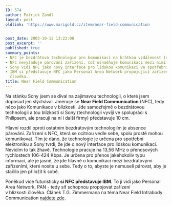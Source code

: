 ```yaml
---
ID: 574
author: Patrick Zandl
layout: post
oldlink: 'https://www.marigold.cz/item/near-field-communication

  '
post_date: 2003-10-12 13:22:00
post_excerpt: ''
published: true
summary_points:
- NFC je bezdrátová technologie pro komunikaci na krátkou vzdálenost (do 10 cm).
- NFC nevyžaduje párování zařízení, což usnadňuje komunikaci mezi nimi.
- Sony vidí NFC jako nový interface pro lidskou komunikaci ve spotřební elektronice.
- IBM si představuje NFC jako Personal Area Network propojující zařízení v blízkosti
  člověka.
title: Near Field Communication
---
```


<p>
Na stánku Sony jsem se díval na zajímavou technologii, o které jsem doposud jen slýchával. Jmenuje se <STRONG>Near Field Communication</STRONG> (NFC), tedy něco jako Komunikace v blízkosti. Jde samozřejmě o bezdrátovou technologii a tou blízkostí si Sony (technologii vyvíjí ve spolupráci s Philipsem, ale pracují na ní i další firmy) představuje 10 cm. </p>

<p>
Hlavní rozdíl oproti ostatním bezdrátovým technologiím je absence párování. Zařízení s NFC, která se ocitnou vedle sebe, spolu prostě mohou komunikovat. Tím je dáno, že technologie je určena pro spotřební elektroniku a Sony tvrdí, že jde o nový interface pro lidskou komunikaci. Nevidím to tak žhavě. Technologie pracuje na 13,56 MHz o přenosových rychlostech 106-424 Kbps. Je určena pro přenos jakéhokoliv typu informací, ale je jasné, že jde hlavně o komunikaci mezi bezdrátovými zařízeními, které nosíte u sebe. Tedy o to, abyste je nemuseli párovat, aby je stačilo jen přiložit k sobě. </p>

<p>
Poněkud více futuristicky <STRONG>si NFC představuje IBM</STRONG>. To ji vidí jako Personal Area Network, PAN - tedy síť schopnou propojovat zařízení v&#160;blízkosti&#160;člověka. Článek T.G. Zimmermana na téma Near Field Intrabody Communication <A href="http://www.research.ibm.com/journal/sj/mit/sectione/zimmerman.html" target=_blank>najdete zde</A>. &#160;</p>